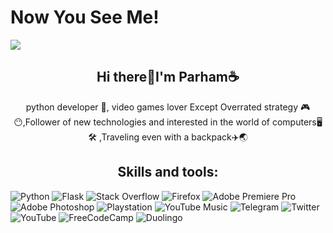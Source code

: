 # Now You See Me!



<img aling="center" src="https://user-images.githubusercontent.com/111304851/230764352-76469637-bb0c-4493-be86-c61fb28210e4.svg">


<h2 align="center">Hi there👋I'm Parham☕</h2>


<p align="center">python developer 🐍, video games lover Except Overrated strategy  🎮😶,Follower of new technologies and interested in the world of computers🖥🛠  ,Traveling even with a backpack✈️🌏</p>



<h2 align="center">Skills and tools:</h2>

![Python](https://img.shields.io/badge/python-3670A0?style=for-the-badge&logo=python&logoColor=ffdd54) 
 ![Flask](https://img.shields.io/badge/flask-%23000.svg?style=for-the-badge&logo=flask&logoColor=white)
 ![Stack Overflow](https://img.shields.io/badge/-Stackoverflow-FE7A16?style=for-the-badge&logo=stack-overflow&logoColor=white)
 ![Firefox](https://img.shields.io/badge/Firefox-FF7139?style=for-the-badge&logo=Firefox-Browser&logoColor=white)
![Adobe Premiere Pro](https://img.shields.io/badge/Adobe%20Premiere%20Pro-9999FF.svg?style=for-the-badge&logo=Adobe%20Premiere%20Pro&logoColor=white)
![Adobe Photoshop](https://img.shields.io/badge/adobe%20photoshop-%2331A8FF.svg?style=for-the-badge&logo=adobe%20photoshop&logoColor=white)
![Playstation](https://img.shields.io/badge/Playstation-003791?style=for-the-badge&logo=playstation&logoColor=white)
![YouTube Music](https://img.shields.io/badge/YouTube_Music-FF0000?style=for-the-badge&logo=youtube-music&logoColor=white)
 ![Telegram](https://img.shields.io/badge/Telegram-2CA5E0?style=for-the-badge&logo=telegram&logoColor=white)
 ![Twitter](https://img.shields.io/badge/Twitter-%231DA1F2.svg?style=for-the-badge&logo=Twitter&logoColor=white)
![YouTube](https://img.shields.io/badge/YouTube-%23FF0000.svg?style=for-the-badge&logo=YouTube&logoColor=white)
![FreeCodeCamp](https://img.shields.io/badge/Freecodecamp-%23123.svg?&style=for-the-badge&logo=freecodecamp&logoColor=green)
![Duolingo](https://img.shields.io/badge/Duolingo-%234DC730.svg?style=for-the-badge&logo=Duolingo&logoColor=white)









